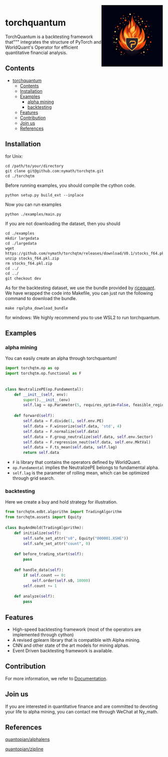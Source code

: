 <img src="https://github.com/nymath/torchqtm/blob/main/resources/fig/logo.png" align="right" width="196" />

# torchquantum

TorchQuantum is a backtesting framework that""" integrates
the structure of PyTorch and WorldQuant's Operator for
efficient quantitative financial analysis.

## Contents

- [torchquantum](#torchquantum)
  - [Contents](#contents)
  - [Installation](#installation)
  - [Examples](#examples)
    - [alpha mining](#alpha-mining)
    - [backtesting](#backtesting)
  - [Features](#features)
  - [Contribution](#contribution)
  - [Join us](#join-us)
  - [References](#references)

## Installation

for Unix:

```shell
cd /path/to/your/directory
git clone git@github.com:nymath/torchqtm.git
cd ./torchqtm
```

Before running examples, you should compile the cython code.

```shell
python setup.py build_ext --inplace
```

Now you can run examples

```shell
python ./examples/main.py
```

If you are not downloading the dataset, then you should

```shell
cd ./examples
mkdir largedata
cd ./largedata
wget https://github.com/nymath/torchqtm/releases/download/V0.1/stocks_f64.pkl.zip
unzip stocks_f64.pkl.zip
rm stocks_f64.pkl.zip
cd ../
cd ../
git checkout dev
```
As for the backtesting dataset, we use the bundle provided by [ricequant](https://www.ricequant.com/welcome/).
We have wrapped the code into Makefile, you can just run the following command to download the bundle.
```shell
make rqalpha_download_bundle
```


for windows:
We highly recommend you to use WSL2 to run torchquantum.

## Examples

### alpha mining
You can easily create an alpha through torchquantum!

```python
import torchqtm.op as op
import torchqtm.op.functional as F


class NeutralizePE(op.Fundamental):
    def __init__(self, env):
        super().__init__(env)
        self.lag = op.Parameter(5, requires_optim=False, feasible_region=None)

    def forward(self):
        self.data = F.divide(1, self.env.PE)
        self.data = F.winsorize(self.data, 'std', 4)
        self.data = F.normalize(self.data)
        self.data = F.group_neutralize(self.data, self.env.Sector)
        self.data = F.regression_neut(self.data, self.env.MktVal)
        self.data = F.ts_mean(self.data, self.lag)
        return self.data
```

- `F` is library that contains the operators defined by WorldQuant.
- `op.Fundamental` implies the NeutralizePE belongs to fundamental alpha.
- `self.lag` is the parameter of rolling mean, which can be optimized through grid search.

### backtesting
Here we create a buy and hold strategy for illustration.

```python
from torchqtm.edbt.algorithm import TradingAlgorithm
from torchqtm.assets import Equity

class BuyAndHold(TradingAlgorithm):
    def initialize(self):
        self.safe_set_attr("s0", Equity("000001.XSHE"))
        self.safe_set_attr("count", 0)

    def before_trading_start(self):
        pass

    def handle_data(self):
        if self.count == 0:
            self.order(self.s0, 10000)
        self.count += 1

    def analyze(self):
        pass
```

## Features

- High-speed backtesting framework (most of the operators are implemented through cython)
- A revised gplearn library that is compatible with Alpha mining.
- CNN and other state of the art models for mining alphas.
- Event Driven backtesting framework is available.

## Contribution

For more information, we refer to [Documentation](https://nymath.github.io/torchqtm/navigate).

## Join us

If you are interested in quantitative finance and are committed to devoting
your life to alpha mining, you can contact me through WeChat at Ny_math.

## References

[quantopian/alphalens](https://github1s.com/quantopian/alphalens/blob/HEAD/alphalens/performance.py)

[quantopian/zipline](https://github1s.com/quantopian/zipline/blob/HEAD/zipline/performance.py)

